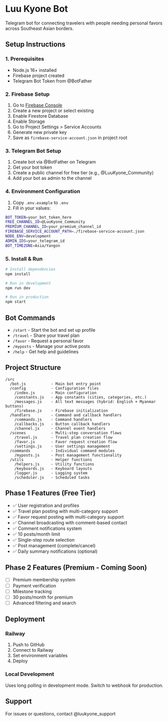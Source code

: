 # Luu Kyone Bot

Telegram bot for connecting travelers with people needing personal favors across Southeast Asian borders.

## Setup Instructions

### 1. Prerequisites
- Node.js 16+ installed
- Firebase project created
- Telegram Bot Token from @BotFather

### 2. Firebase Setup
1. Go to [Firebase Console](https://console.firebase.google.com)
2. Create a new project or select existing
3. Enable Firestore Database
4. Enable Storage
5. Go to Project Settings > Service Accounts
6. Generate new private key
7. Save as `firebase-service-account.json` in project root

### 3. Telegram Bot Setup
1. Create bot via @BotFather on Telegram
2. Get your bot token
3. Create a public channel for free tier (e.g., @LuuKyone_Community)
4. Add your bot as admin to the channel

### 4. Environment Configuration
1. Copy `.env.example` to `.env`
2. Fill in your values:
```bash
BOT_TOKEN=your_bot_token_here
FREE_CHANNEL_ID=@LuuKyone_Community
PREMIUM_CHANNEL_ID=your_premium_channel_id
FIREBASE_SERVICE_ACCOUNT_PATH=./firebase-service-account.json
NODE_ENV=development
ADMIN_IDS=your_telegram_id
BOT_TIMEZONE=Asia/Yangon
```

### 5. Install & Run
```bash
# Install dependencies
npm install

# Run in development
npm run dev

# Run in production
npm start
```

## Bot Commands
- `/start` - Start the bot and set up profile
- `/travel` - Share your travel plan
- `/favor` - Request a personal favor
- `/myposts` - Manage your active posts
- `/help` - Get help and guidelines

## Project Structure
```
/src
  /bot.js           - Main bot entry point
  /config           - Configuration files
    /index.js       - Main configuration
    /constants.js   - App constants (cities, categories, etc.)
    /messages.js    - All text messages (hybrid: English + Myanmar buttons)
    /firebase.js    - Firebase initialization
  /handlers         - Command and callback handlers
    /commands.js    - Command handlers
    /callbacks.js   - Button callback handlers
    /channel.js     - Channel event handlers
  /scenes           - Multi-step conversation flows
    /travel.js      - Travel plan creation flow
    /favor.js       - Favor request creation flow
    /settings.js    - User settings management
  /commands         - Individual command modules
    /myposts.js     - Post management functionality
  /utils            - Helper functions
    /helpers.js     - Utility functions
    /keyboards.js   - Keyboard layouts
    /logger.js      - Logging system
    /scheduler.js   - Scheduled tasks
```

## Phase 1 Features (Free Tier)
- ✅ User registration and profiles
- ✅ Travel plan posting with multi-category support
- ✅ Favor request posting with multi-category support
- ✅ Channel broadcasting with comment-based contact
- ✅ Comment notifications system
- ✅ 10 posts/month limit
- ✅ Single-step route selection
- ✅ Post management (complete/cancel)
- ✅ Daily summary notifications (optional)

## Phase 2 Features (Premium - Coming Soon)
- [ ] Premium membership system
- [ ] Payment verification
- [ ] Milestone tracking
- [ ] 30 posts/month for premium
- [ ] Advanced filtering and search

## Deployment

### Railway
1. Push to GitHub
2. Connect to Railway
3. Set environment variables
4. Deploy

### Local Development
Uses long polling in development mode. Switch to webhook for production.

## Support
For issues or questions, contact @luukyone_support
